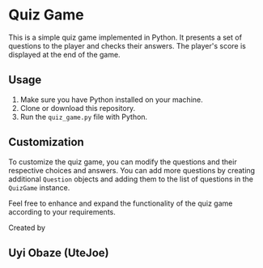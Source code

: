 # Quiz Game

This is a simple quiz game implemented in Python. It presents a set of questions to the player and checks their answers. The player's score is displayed at the end of the game.

## Usage

1. Make sure you have Python installed on your machine.
2. Clone or download this repository.
3. Run the `quiz_game.py` file with Python.

## Customization

To customize the quiz game, you can modify the questions and their respective choices and answers. You can add more questions by creating additional `Question` objects and adding them to the list of questions in the `QuizGame` instance.

Feel free to enhance and expand the functionality of the quiz game according to your requirements.

Created by 
## Uyi Obaze (UteJoe)